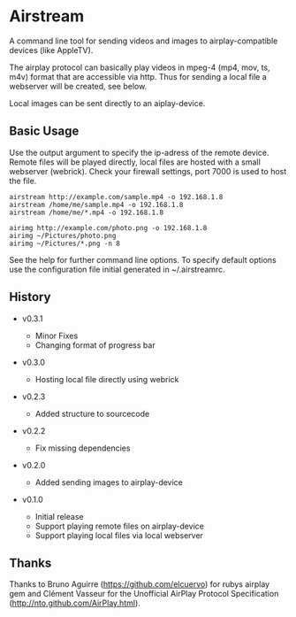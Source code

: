 # Airstream

A command line tool for sending videos and images to airplay-compatible devices
(like AppleTV).

The airplay protocol can basically play videos in mpeg-4 (mp4, mov, ts, m4v)
format that are accessible via http. Thus for sending a local file a webserver
will be created, see below.

Local images can be sent directly to an aiplay-device.

## Basic Usage

Use the output argument to specify the ip-adress of the remote device. Remote
files will be played directly, local files are hosted with a small webserver
(webrick). Check your firewall settings, port 7000 is used to host the file.

```shell
airstream http://example.com/sample.mp4 -o 192.168.1.8
airstream /home/me/sample.mp4 -o 192.168.1.8
airstream /home/me/*.mp4 -o 192.168.1.8
```

```shell
airimg http://example.com/photo.png -o 192.168.1.8
airimg ~/Pictures/photo.png
airimg ~/Pictures/*.png -n 8
```

See the help for further command line options. To specify default options
use the configuration file initial generated in ~/.airstreamrc.


## History

- v0.3.1
  - Minor Fixes
  - Changing format of progress bar

- v0.3.0
  - Hosting local file directly using webrick

- v0.2.3
  - Added structure to sourcecode

- v0.2.2
  - Fix missing dependencies

- v0.2.0
  - Added sending images to airplay-device

- v0.1.0
  - Initial release
  - Support playing remote files on airplay-device
  - Support playing local files via local webserver

## Thanks

Thanks to Bruno Aguirre (https://github.com/elcuervo) for rubys airplay gem and
Clément Vasseur for the Unofficial AirPlay Protocol Specification
(http://nto.github.com/AirPlay.html).
